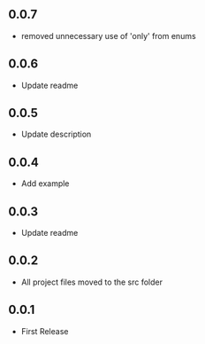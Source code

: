 ## 0.0.7
- removed unnecessary use of 'only' from enums 

## 0.0.6
- Update readme

## 0.0.5
- Update description

## 0.0.4
- Add example

## 0.0.3
- Update readme

## 0.0.2
- All project files moved to the src folder

## 0.0.1
- First Release


